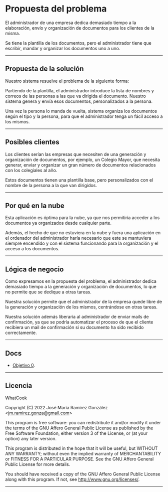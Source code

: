 # Propuesta del problema

El administrador de una empresa dedica demasiado tiempo a la elaboración, envío y organización de documentos para los clientes de la misma.

Se tiene la plantilla de los documentos, pero el administrador tiene que escribir, mandar y organizar los documentos uno a uno.

---

## Propuesta de la solución

Nuestro sistema resuelve el problema de la siguiente forma:

Partiendo de la plantilla, el administrador introduce la lista de nombres y correos de las personas a las que va dirigida el documento.
Nuestro sistema genera y envía esos documentos, personalizados a la persona.

Una vez la persona lo manda de vuelta, sistema organiza los documentos según el tipo y la persona, para que el administrador tenga un fácil acceso a los mismos.

---

## Posibles clientes

Los clientes serían las empresas que necesiten de una generación y organización de documentos, por ejemplo, un Colegio Mayor, que necesita generar, enviar y organizar un gran número de documentos relacionados con los colegiales al año.

Estos documentos tienen una plantilla base, pero personalizados con el nombre de la persona a la que van dirigidos.

---

## Por qué en la nube

Esta aplicación es óptima para la nube, ya que nos permitiría acceder a los documentos ya organizados desde cualquier parte.

Además, el hecho de que no estuviera en la nube y fuera una aplicación en el ordenador del administrador haría necesario que este se mantuviera siempre encendido y con el sistema funcionando para la organización y el acceso a los documentos.

---

## Lógica de negocio

Como expresamos en la propuesta del problema, el administrador dedica demasiado tiempo a la generación y organización de documentos, lo que no permite que se dedique a otras tareas.

Nuestra solución permite que el administrador de la empresa quede libre de la generación y organización de los mismos, centrándose en otras tareas.

Nuestra solución además liberaría al administrador de enviar mails de confirmación, ya que se podría automatizar el proceso de que el cliente recibiera un mail de confirmación si su documento ha sido recibido correctamente.

---

## Docs

* [Objetivo 0](docs/objetivo0/git_config.md).

---
  
## Licencia

WhatCook

Copyright (C) 2022  José María Ramírez González \<jm.ramirez.gonza@gmail.com\>

This program is free software: you can redistribute it and/or modify
it under the terms of the GNU Affero General Public License as published by
the Free Software Foundation, either version 3 of the License, or
(at your option) any later version.

This program is distributed in the hope that it will be useful,
but WITHOUT ANY WARRANTY; without even the implied warranty of
MERCHANTABILITY or FITNESS FOR A PARTICULAR PURPOSE.  See the
GNU Affero General Public License for more details.

You should have received a copy of the GNU Affero General Public License
along with this program.  If not, see <http://www.gnu.org/licenses/>.

---
